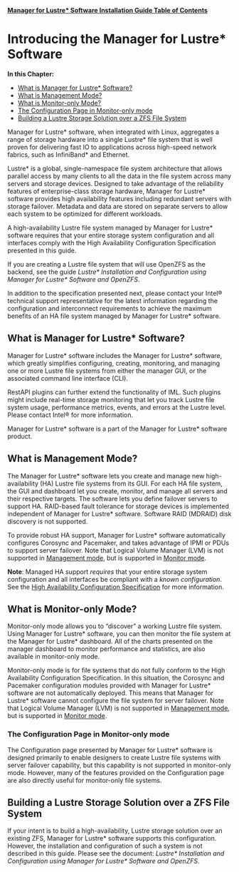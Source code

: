 [**Manager for Lustre\* Software Installation Guide Table of Contents**](ig_TOC.md)
# Introducing the Manager for Lustre\* Software

**In this Chapter:**

- [What is Manager for Lustre\* Software?](#what-is-intel-manager-for-lustre-software)
- [What is Management Mode?](#what-is-management-mode)
- [What is Monitor-only Mode?](#what-is-monitor-only-mode)
- [The Configuration Page in Monitor-only mode](#the-configuration-page-in-monitor-only-mode)
- [Building a Lustre Storage Solution over a ZFS File System](#building-a-lustre-storage-solution-over-a-zfs-file-system)

Manager for Lustre\* software, when integrated with
Linux, aggregates a range of storage hardware into a single Lustre\*
file system that is well proven for delivering fast IO to applications
across high-speed network fabrics, such as InfiniBand\* and Ethernet.

Lustre\* is a global, single-namespace file system architecture that
allows parallel access by many clients to all the data in the file
system across many servers and storage devices. Designed to take
advantage of the reliability features of enterprise-class storage
hardware, Manager for Lustre\* software provides high availability
features including redundant servers with storage failover. Metadata and
data are stored on separate servers to allow each system to be optimized
for different workloads.

A high-availability Lustre file system managed by Manager for
Lustre\* software requires that your entire storage system configuration
and all interfaces comply with the High Availability Configuration
Specification presented in this guide.

If you are creating a Lustre file system that will use OpenZFS as the
backend, see the guide *Lustre\* Installation and Configuration using
Manager for Lustre\* Software and OpenZFS*.

In addition to the specification presented next, please contact your
Intel® technical support representative for the latest information
regarding the configuration and interconnect requirements to achieve the
maximum benefits of an HA file system managed by Manager for
Lustre\* software.

What is Manager for Lustre\* Software?
-----------------------------------------------

Manager for Lustre\* software includes the Manager for
Lustre\* software, which greatly simplifies configuring, creating,
monitoring, and managing one or more Lustre file systems from either the
manager GUI, or the associated command line interface (CLI).

RestAPI plugins can further extend the functionality of IML. Such
plugins might include real-time storage monitoring that let you track
Lustre file system usage, performance metrics, events, and errors at the
Lustre level. Please contact Intel® for more information.

Manager for Lustre\* software is a part of the Manager for
Lustre\* software product.

What is Management Mode?
------------------------

The Manager for Lustre\* software lets you create and manage
new high-availability (HA) Lustre file systems from its GUI. For each HA
file system, the GUI and dashboard let you create, monitor, and manage
all servers and their respective targets. The software lets you define
failover servers to support HA. RAID-based fault tolerance for storage
devices is implemented independent of Manager for Lustre\*
software. Software RAID (MDRAID) disk discovery is not supported.

To provide robust HA support, Manager for Lustre\* software
automatically configures Corosync and Pacemaker, and takes advantage of
IPMI or PDUs to support server failover. Note that Logical Volume
Manager (LVM) is not supported in [Management
mode](#what-is-management-mode), but is supported in [Monitor
mode](#what-is-monitor-only-mode).

**Note**: Managed HA support *requires* that your entire storage system
configuration and all interfaces be compliant with a *known
configuration*. See the [High Availability Configuration
Specification](ig_ch_03_building.md) for more information.

What is Monitor-only Mode?
--------------------------

Monitor-only mode allows you to “discover” a working Lustre file system.
Using Manager for Lustre\* software, you can then monitor the
file system at the Manager for Lustre\* dashboard. All of the
charts presented on the manager dashboard to monitor performance and
statistics, are also available in monitor-only mode.

Monitor-only mode is for file systems that do not fully conform to the
High Availability Configuration Specification. In this situation, the
Corosync and Pacemaker configuration modules provided with
Manager for Lustre\* software are not automatically deployed. This means
that Manager for Lustre\* software cannot configure the file
system for server failover. Note that Logical Volume Manager (LVM) is
not supported in [Management mode](#what-is-management-mode), but is
supported in [Monitor mode](#what-is-monitor-only-mode).

### The Configuration Page in Monitor-only mode

The Configuration page presented by Manager for Lustre\*
software is designed primarily to enable designers to create Lustre file
systems with server failover capability, but this capability is not
supported in monitor-only mode. However, many of the features provided
on the Configuration page are also directly useful for monitor-only file
systems.

Building a Lustre Storage Solution over a ZFS File System
---------------------------------------------------------

If your intent is to build a high-availability, Lustre storage solution
over an existing ZFS, Manager for Lustre\* software supports this
configuration. However, the installation and configuration of such a
system is not described in this guide. Please see the document:
*Lustre\* Installation and Configuration using Manager for Lustre\*
Software and OpenZFS*.
